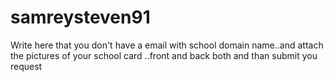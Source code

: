 # samreysteven91
Write here that you don't have a email with school domain name..and attach the pictures of your school card ..front and back both and than submit you request 
